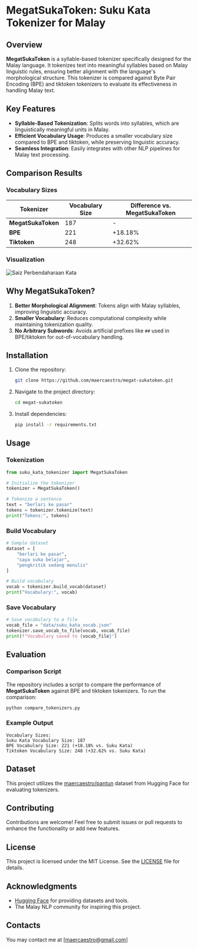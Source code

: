# MegatSukaToken: Suku Kata Tokenizer for Malay

## Overview
**MegatSukaToken** is a syllable-based tokenizer specifically designed for the Malay language. It tokenizes text into meaningful syllables based on Malay linguistic rules, ensuring better alignment with the language's morphological structure. This tokenizer is compared against Byte Pair Encoding (BPE) and tiktoken tokenizers to evaluate its effectiveness in handling Malay text.

## Key Features
- **Syllable-Based Tokenization**: Splits words into syllables, which are linguistically meaningful units in Malay.
- **Efficient Vocabulary Usage**: Produces a smaller vocabulary size compared to BPE and tiktoken, while preserving linguistic accuracy.
- **Seamless Integration**: Easily integrates with other NLP pipelines for Malay text processing.

## Comparison Results
### Vocabulary Sizes
| Tokenizer        | Vocabulary Size | Difference vs. MegatSukaToken |
|------------------|----------------|--------------------------------|
| **MegatSukaToken** | 187            | -                            |
| **BPE**          | 221            | +18.18%                      |
| **Tiktoken**     | 248            | +32.62%                      |

### Visualization
![Saiz Perbendaharaan Kata](./data/saiz_perbendaharaan_kata_chart.png)

## Why MegatSukaToken?
1. **Better Morphological Alignment**: Tokens align with Malay syllables, improving linguistic accuracy.
2. **Smaller Vocabulary**: Reduces computational complexity while maintaining tokenization quality.
3. **No Arbitrary Subwords**: Avoids artificial prefixes like `##` used in BPE/tiktoken for out-of-vocabulary handling.

## Installation
1. Clone the repository:
   ```bash
   git clone https://github.com/maercaestro/megat-sukatoken.git
   ```
2. Navigate to the project directory:
   ```bash
   cd megat-sukatoken
   ```
3. Install dependencies:
   ```bash
   pip install -r requirements.txt
   ```

## Usage
### Tokenization
```python
from suku_kata_tokenizer import MegatSukaToken

# Initialize the tokenizer
tokenizer = MegatSukaToken()

# Tokenize a sentence
text = "berlari ke pasar"
tokens = tokenizer.tokenize(text)
print("Tokens:", tokens)
```

### Build Vocabulary
```python
# Sample dataset
dataset = [
    "berlari ke pasar",
    "saya suka belajar",
    "pengkritik sedang menulis"
]

# Build vocabulary
vocab = tokenizer.build_vocab(dataset)
print("Vocabulary:", vocab)
```

### Save Vocabulary
```python
# Save vocabulary to a file
vocab_file = "data/suku_kata_vocab.json"
tokenizer.save_vocab_to_file(vocab, vocab_file)
print(f"Vocabulary saved to {vocab_file}")
```

## Evaluation
### Comparison Script
The repository includes a script to compare the performance of **MegatSukaToken** against BPE and tiktoken tokenizers. To run the comparison:
```bash
python compare_tokenizers.py
```

### Example Output
```plaintext
Vocabulary Sizes:
Suku Kata Vocabulary Size: 187
BPE Vocabulary Size: 221 (+18.18% vs. Suku Kata)
Tiktoken Vocabulary Size: 248 (+32.62% vs. Suku Kata)
```

## Dataset
This project utilizes the [maercaestro/pantun](https://huggingface.co/datasets/maercaestro/pantun) dataset from Hugging Face for evaluating tokenizers.

## Contributing
Contributions are welcome! Feel free to submit issues or pull requests to enhance the functionality or add new features.

## License
This project is licensed under the MIT License. See the [LICENSE](./LICENSE) file for details.

## Acknowledgments
- [Hugging Face](https://huggingface.co/) for providing datasets and tools.
- The Malay NLP community for inspiring this project.

## Contacts
You may contact me at [maercaestro@gmail.com]

